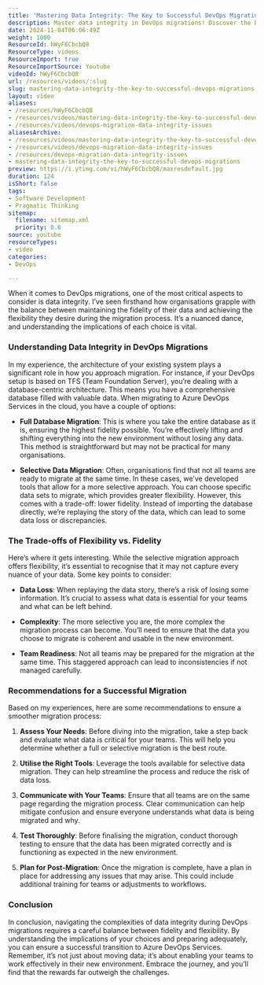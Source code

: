```yaml
---
title: 'Mastering Data Integrity: The Key to Successful DevOps Migrations'
description: Master data integrity in DevOps migrations! Discover the balance between flexibility and fidelity for a successful transition to Azure DevOps Services.
date: 2024-11-04T06:06:49Z
weight: 1000
ResourceId: hWyF6CbcbQ8
ResourceType: videos
ResourceImport: true
ResourceImportSource: Youtube
videoId: hWyF6CbcbQ8
url: /resources/videos/:slug
slug: mastering-data-integrity-the-key-to-successful-devops-migrations
layout: video
aliases:
- /resources/hWyF6CbcbQ8
- /resources/videos/mastering-data-integrity-the-key-to-successful-devops-migrations
- /resources/videos/devops-migration-data-integrity-issues
aliasesArchive:
- /resources/videos/mastering-data-integrity-the-key-to-successful-devops-migrations
- /resources/videos/devops-migration-data-integrity-issues
- /resources/devops-migration-data-integrity-issues
- mastering-data-integrity-the-key-to-successful-devops-migrations
preview: https://i.ytimg.com/vi/hWyF6CbcbQ8/maxresdefault.jpg
duration: 124
isShort: false
tags:
- Software Development
- Pragmatic Thinking
sitemap:
  filename: sitemap.xml
  priority: 0.6
source: youtube
resourceTypes:
- video
categories:
- DevOps

---
```

When it comes to DevOps migrations, one of the most critical aspects to consider is data integrity. I’ve seen firsthand how organisations grapple with the balance between maintaining the fidelity of their data and achieving the flexibility they desire during the migration process. It’s a nuanced dance, and understanding the implications of each choice is vital.

### Understanding Data Integrity in DevOps Migrations

In my experience, the architecture of your existing system plays a significant role in how you approach migration. For instance, if your DevOps setup is based on TFS (Team Foundation Server), you’re dealing with a database-centric architecture. This means you have a comprehensive database filled with valuable data. When migrating to Azure DevOps Services in the cloud, you have a couple of options:

- **Full Database Migration**: This is where you take the entire database as it is, ensuring the highest fidelity possible. You’re effectively lifting and shifting everything into the new environment without losing any data. This method is straightforward but may not be practical for many organisations.

- **Selective Data Migration**: Often, organisations find that not all teams are ready to migrate at the same time. In these cases, we’ve developed tools that allow for a more selective approach. You can choose specific data sets to migrate, which provides greater flexibility. However, this comes with a trade-off: lower fidelity. Instead of importing the database directly, we’re replaying the story of the data, which can lead to some data loss or discrepancies.

### The Trade-offs of Flexibility vs. Fidelity

Here’s where it gets interesting. While the selective migration approach offers flexibility, it’s essential to recognise that it may not capture every nuance of your data. Some key points to consider:

- **Data Loss**: When replaying the data story, there’s a risk of losing some information. It’s crucial to assess what data is essential for your teams and what can be left behind.

- **Complexity**: The more selective you are, the more complex the migration process can become. You’ll need to ensure that the data you choose to migrate is coherent and usable in the new environment.

- **Team Readiness**: Not all teams may be prepared for the migration at the same time. This staggered approach can lead to inconsistencies if not managed carefully.

### Recommendations for a Successful Migration

Based on my experiences, here are some recommendations to ensure a smoother migration process:

1. **Assess Your Needs**: Before diving into the migration, take a step back and evaluate what data is critical for your teams. This will help you determine whether a full or selective migration is the best route.

2. **Utilise the Right Tools**: Leverage the tools available for selective data migration. They can help streamline the process and reduce the risk of data loss.

3. **Communicate with Your Teams**: Ensure that all teams are on the same page regarding the migration process. Clear communication can help mitigate confusion and ensure everyone understands what data is being migrated and why.

4. **Test Thoroughly**: Before finalising the migration, conduct thorough testing to ensure that the data has been migrated correctly and is functioning as expected in the new environment.

5. **Plan for Post-Migration**: Once the migration is complete, have a plan in place for addressing any issues that may arise. This could include additional training for teams or adjustments to workflows.

### Conclusion

In conclusion, navigating the complexities of data integrity during DevOps migrations requires a careful balance between fidelity and flexibility. By understanding the implications of your choices and preparing adequately, you can ensure a successful transition to Azure DevOps Services. Remember, it’s not just about moving data; it’s about enabling your teams to work effectively in their new environment. Embrace the journey, and you’ll find that the rewards far outweigh the challenges.
